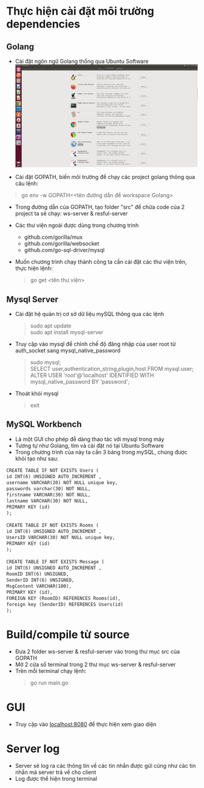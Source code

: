 # Thực hiện cài đặt môi trường dependencies
## Golang 
- Cài đặt ngôn ngữ Golang thống qua Ubuntu Software 
![](image/Screenshot%20from%202020-09-07%2017-02-15.png)

- Cài đặt GOPATH, biến môi trường để chạy các project golang thông qua câu lệnh:
> go env -w GOPATH=<tên đường dẫn để workspace Golang>

- Trong đường dẫn của GOPATH, tạo folder "src" để chứa code của 2 project ta sẽ chạy: ws-server & resful-server
- Các thư viện ngoài được dùng trong chương trình
  - github.com/gorilla/mux
  - github.com/gorilla/websocket
  - github.com/go-sql-driver/mysql

- Muốn chương trình chạy thành công ta cần cài đặt các thư viện trên, thực hiện lệnh:
   > go get <tên thư viện>

## Mysql Server
- Cài đặt hệ quản trị cơ sở dữ liệu mySQL thông qua các lệnh 
   > sudo apt update \
   > sudo apt install mysql-server

- Truy cập vào mysql để chỉnh chế độ đăng nhập của user root từ auth_socket sang mysql_native_password
  > sudo mysql;\
  > SELECT user,authentication_string,plugin,host FROM mysql.user;\
  > ALTER USER 'root'@'localhost' IDENTIFIED WITH mysql_native_password BY 'password';

- Thoát khỏi mysql
  > exit

## MySQL Workbench
- Là một GUI cho phép đễ dàng thao tác với mysql trong máy 
- Tương tự như Golang, tìm và cài đặt nó tại Ubuntu Software
- Trong chương trình của này ta cần 3 bảng trong mySQL, chúng được khỏi tạo như sau:
```mysql
CREATE TABLE IF NOT EXISTS Users (
id INT(6) UNSIGNED AUTO_INCREMENT ,
username VARCHAR(20) NOT NULL unique key,
passwords varchar(30) NOT NULL,
firstname VARCHAR(30) NOT NULL,
lastname VARCHAR(30) NOT NULL,
PRIMARY KEY (id)
);

CREATE TABLE IF NOT EXISTS Rooms (
id INT(6) UNSIGNED AUTO_INCREMENT ,
UsersID VARCHAR(30) NOT NULL unique key,
PRIMARY KEY (id)
);

CREATE TABLE IF NOT EXISTS Message (
id INT(6) UNSIGNED AUTO_INCREMENT ,
RoomID INT(6) UNSIGNED,
SenderID INT(6) UNSIGNED,
MsgContent VARCHAR(100),
PRIMARY KEY (id),
FOREIGN KEY (RoomID) REFERENCES Rooms(id),
foreign key (SenderID) REFERENCES Users(id)
);
```

# Build/compile từ source
- Đưa 2 folder ws-server & resful-server vào trong thư mục src của GOPATH
- Mở 2 cửa sổ terminal trong 2 thư mục ws-server & resful-server
- Trên mỗi terminal chạy lệnh: 
  > go run main.go

# GUI
- Truy cập vào [localhost:8080](localhost:8080) để thực hiện xem giao diện

# Server log 
- Server sẽ log ra các thông tin về các tin nhắn được gửi cũng như các tin nhắn mà server trả về cho client
- Log được thể hiện trong terminal